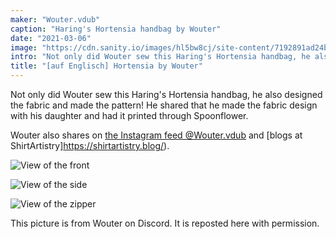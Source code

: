 ```yaml
---
maker: "Wouter.vdub"
caption: "Haring's Hortensia handbag by Wouter"
date: "2021-03-06"
image: "https://cdn.sanity.io/images/hl5bw8cj/site-content/7192891ad24b1dc1ccb1a4093dc70e3678bb65c7-661x612.jpg"
intro: "Not only did Wouter sew this Haring's Hortensia handbag, he also designed the fabric and made the pattern! He shared that he made the fabric design with his daughter and had it printed through Spoonflower."
title: "[auf Englisch] Hortensia by Wouter"
---
```


Not only did Wouter sew this Haring's Hortensia handbag, he also designed the fabric and made the pattern! He shared that he made the fabric design with his daughter and had it printed through Spoonflower.

Wouter also shares on [the Instagram feed @Wouter.vdub](https://www.instagram.com/Wouter.vdub/) and [blogs at ShirtArtistry]https://shirtartistry.blog/).

![View of the front](https://posts.freesewing.org/uploads/hortensia_by_wouter_hortensia2_ec8a517447.jpg "View of the front")

![View of the side](hortensia3.jpg)

![View of the zipper](hortensia4.jpg)

<Note>

This picture is from Wouter on Discord. It is reposted here with permission.

</Note>
